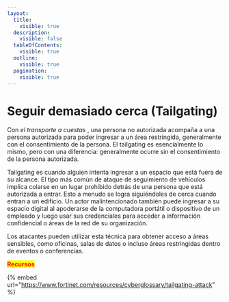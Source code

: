 ```yaml
---
layout:
  title:
    visible: true
  description:
    visible: false
  tableOfContents:
    visible: true
  outline:
    visible: true
  pagination:
    visible: true
---
```


# Seguir demasiado cerca (Tailgating)

Con _el transporte a cuestas_ , una persona no autorizada acompaña a una persona autorizada para poder ingresar a un área restringida, generalmente con el consentimiento de la persona. El tailgating es esencialmente lo mismo, pero con una diferencia: generalmente ocurre sin el consentimiento de la persona autorizada.&#x20;

Tailgating es cuando alguien intenta ingresar a un espacio que está fuera de su alcance. El tipo más común de ataque de seguimiento de vehículos implica colarse en un lugar prohibido detrás de una persona que está autorizada a entrar. Esto a menudo se logra siguiéndoles de cerca cuando entran a un edificio. Un actor malintencionado también puede ingresar a su espacio digital al apoderarse de la computadora portátil o dispositivo de un empleado y luego usar sus credenciales para acceder a información confidencial o áreas de la red de su organización.

Los atacantes pueden utilizar esta técnica para obtener acceso a áreas sensibles, como oficinas, salas de datos o incluso áreas restringidas dentro de eventos o conferencias.



<mark style="color:red;">**Recursos**</mark>

{% embed url="https://www.fortinet.com/resources/cyberglossary/tailgating-attack" %}

